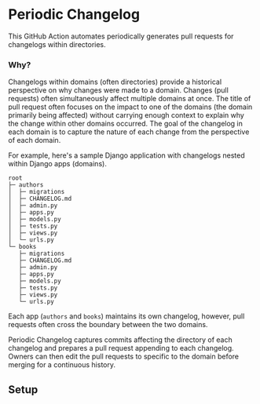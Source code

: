 # Periodic Changelog
This GitHub Action automates periodically generates pull requests for changelogs within directories.

### Why?
Changelogs within domains (often directories) provide a historical perspective on why changes were made to a domain. Changes (pull requests) often simultaneously affect multiple domains at once. The title of pull request often focuses on the impact to one of the domains (the domain primarily being affected) without carrying enough context to explain why the change within other domains occurred. The goal of the changelog in each domain is to capture the nature of each change from the perspective of each domain.

For example, here's a sample Django application with changelogs nested within Django apps (domains).
```
root
├─ authors
│  ├─ migrations
│  ├─ CHANGELOG.md
│  ├─ admin.py
│  ├─ apps.py
│  ├─ models.py
│  ├─ tests.py
│  ├─ views.py
│  └─ urls.py
└─ books
   ├─ migrations
   ├─ CHANGELOG.md
   ├─ admin.py
   ├─ apps.py
   ├─ models.py
   ├─ tests.py
   ├─ views.py
   └─ urls.py
```
Each app (`authors` and `books`) maintains its own changelog, however, pull requests often cross the boundary between the two domains.

Periodic Changelog captures commits affecting the directory of each changelog and prepares a pull request appending to each changelog. Owners can then edit the pull requests to specific to the domain before merging for a continuous history.

## Setup
```
```

